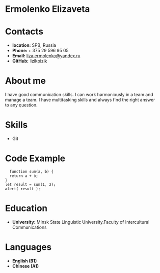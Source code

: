 # Ermolenko Elizaveta
# Contacts
  - **location:** SPB, Russia
  - **Phone:** + 375 29 596 95 05
  - **Email:** liza.ermolenko@yandex.ru
  - **GitHub:** lizikpizik

# About me

  I have good communication skills. I can work harmoniously in a team and manage a team. I have multitasking skills and always find the right answer to any question.
# Skills
  - Git
# Code Example
```
  function sum(a, b) {
  return a + b;
}
let result = sum(1, 2);
alert( result );

```
# Education
  - **University:** Minsk State Linguistic University.Faculty of Intercultural Communications
# Languages
  - **English (B1)**
  - **Chinese (A1)**
